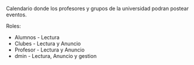 Calendario donde los profesores y grupos de la universidad podran postear eventos.

Roles:

- Alumnos - Lectura
- Clubes - Lectura y Anuncio
- Profesor - Lectura y Anuncio
 -  dmin - Lectura, Anuncio y gestion
